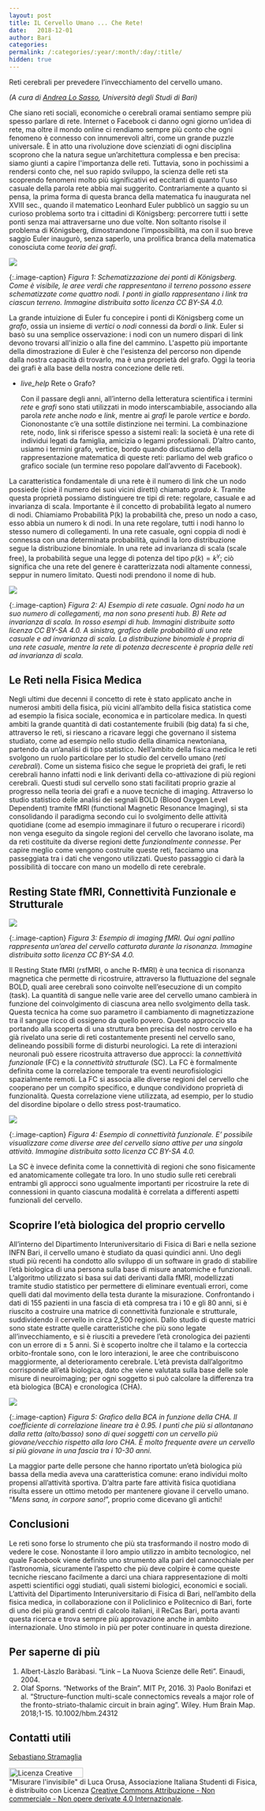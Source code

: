 ```yaml
---
layout: post
title: IL Cervello Umano ... Che Rete!
date:   2018-12-01
author: Bari
categories:
permalink: /:categories/:year/:month/:day/:title/
hidden: true
---
```


Reti cerebrali per prevedere l’invecchiamento del cervello umano. 


_(A cura di [Andrea Lo Sasso](mailto:andrealosasso97@gmail.com), Università degli Studi di Bari)_


Che siano reti sociali, economiche o cerebrali oramai sentiamo sempre più spesso parlare di rete. Internet o Facebook ci danno ogni giorno un’idea di rete, ma oltre il mondo online ci rendiamo sempre più conto che ogni fenomeno è connesso con innumerevoli altri, come un grande puzzle universale. È in atto una rivoluzione dove scienziati di ogni disciplina scoprono che la natura segue un’architettura complessa   e ben precisa: siamo giunti a capire l'importanza delle reti. Tuttavia, sono in pochissimi a rendersi conto che, nel suo rapido sviluppo, la scienza delle reti sta scoprendo fenomeni molto più significativi ed eccitanti di quanto l'uso casuale della parola rete abbia mai suggerito.
Contrariamente a quanto si pensa, la prima forma di questa branca della matematica fu inaugurata nel XVIII sec., quando il matematico Leonhard Euler pubblicò un saggio su un curioso problema sorto tra i cittadini di Königsberg: percorrere tutti i sette ponti senza mai attraversarne uno due volte. Non soltanto risolse il problema di Königsberg, dimostrandone l’impossibilità, ma con il suo breve saggio Euler inaugurò, senza saperlo, una prolifica branca della matematica conosciuta come _teoria dei grafi_.

<div class="row">
    <div class="col s12 m6 offset-m3">
         <img src="/sistemidiriferimento/img/18_12_01_RC/fig1.png"/>
    </div>
</div>

{:.image-caption}
*Figura 1: Schematizzazione dei ponti di Königsberg. Come è visibile, le aree verdi che rappresentano il terreno possono essere schematizzate come quattro nodi. I ponti in giallo rappresentano i link tra ciascun terreno. Immagine distribuita sotto licenza CC BY-SA 4.0.*

La grande intuizione di Euler fu concepire i ponti di Königsberg come un _grafo_, ossia un insieme di _vertici_ o _nodi_ connessi da _bordi_ o _link_. Euler si basò su una semplice osservazione: i nodi con un numero dispari di link devono trovarsi all'inizio o alla fine del cammino. L'aspetto più importante della dimostrazione di Euler è che l'esistenza del percorso non dipende dalla nostra capacità di trovarlo, ma è una proprietà del grafo. Oggi la teoria dei grafi è alla base della nostra concezione delle reti.

<ul class="collapsible" data-collapsible="accordion">
    <li>
      <div class="collapsible-header"><i class="material-icons">live_help</i> Rete o Grafo? </div>
      <div class="collapsible-body">
          <p>
           Con il passare degli anni, all’interno della letteratura scientifica i termini <i>rete</i> e <i>grafi</i> sono stati utilizzati in modo interscambiabile, associando alla parola <i>rete</i> anche <i>nodo</i> e <i>link</i>, mentre ai <i>grafi</i> le parole <i>vertice</i> e <i>bordo</i>. Ciononostante c’è una sottile distinzione nei termini. La combinazione rete, nodo, link si riferisce spesso a sistemi reali: la società è una rete di individui legati da famiglia, amicizia o legami professionali. D’altro canto, usiamo i termini grafo, vertice, bordo quando discutiamo della rappresentazione matematica di queste reti: parliamo del web grafico o grafico sociale (un termine reso popolare dall’avvento di Facebook).
          </p>
      </div>
    </li>
</ul>

La caratteristica fondamentale di una rete è il numero di link che un nodo possiede (cioè il numero dei suoi vicini diretti) chiamato _grado k_. Tramite questa proprietà possiamo distinguere tre tipi di rete: regolare, casuale e ad invarianza di scala. Importante è il concetto di probabilità legato al numero di nodi. Chiamiamo Probabilità P(k) la probabilità che, preso un nodo a caso, esso abbia un numero k di nodi. In una rete regolare, tutti i nodi hanno lo stesso numero di collegamenti. In una rete casuale, ogni coppia di nodi è connessa con una determinata probabilità, quindi la loro distribuzione segue la distribuzione binomiale. In una rete ad invarianza di scala (scale free), la probabilità segue una legge di potenza del tipo $p(k)=k^{\gamma}$; ciò significa che una rete del genere è caratterizzata nodi altamente connessi, seppur in numero limitato. Questi nodi prendono il nome di hub.

<div class="row">
    <div class="col s12 m6 offset-m3">
         <img src="/sistemidiriferimento/img/18_12_01_RC/fig2.png"/>
    </div>
</div>

{:.image-caption}
*Figura 2: A) Esempio di rete casuale. Ogni nodo ha un suo numero di collegamenti, ma non sono presenti hub. B) Rete ad invarianza di scala. In rosso esempi di hub. Immagini distribuite sotto licenza CC BY-SA 4.0. A sinistra, grafico delle probabilità di una rete casuale e ad invarianza di scala. La distribuzione binomiale è propria di una rete casuale, mentre la rete di potenza decrescente è propria delle reti ad invarianza di scala.*

## Le Reti nella Fisica Medica

Negli ultimi due decenni il concetto di rete è stato applicato anche in numerosi ambiti della fisica, più vicini all’ambito della fisica statistica come ad esempio la fisica sociale, economica e in particolare medica. In questi ambiti la grande quantità di dati costantemente fruibili (big data) fa si che, attraverso le reti, si riescano a ricavare leggi che governano il sistema studiato, come ad esempio nello studio della dinamica newtoniana, partendo da un’analisi di tipo statistico. Nell’ambito della fisica medica le reti svolgono un ruolo particolare per lo studio del cervello umano (_reti cerebrali_). Come un sistema fisico che segue le proprietà dei grafi, le reti cerebrali hanno infatti nodi e link derivanti della co-attivazione di più regioni cerebrali. Questi studi sul cervello sono stati facilitati proprio grazie al progresso nella teoria dei grafi e a nuove tecniche di imaging. Attraverso lo studio statistico delle analisi dei segnali BOLD (Blood Oxygen Level Dependent) tramite fMRI (functional Magnetic Resonance Imaging), si sta consolidando il paradigma secondo cui lo svolgimento delle attività quotidiane (come ad esempio immaginare il futuro o recuperare i ricordi) non venga eseguito da singole regioni del cervello che lavorano isolate, ma da reti costituite da diverse regioni dette _funzionalmente connesse_. 
Per capire meglio come vengono costruite queste reti, facciamo una passeggiata tra i dati che vengono utilizzati. Questo passaggio ci darà la possibilità di toccare con mano un modello di rete cerebrale.

## Resting State fMRI, Connettività Funzionale e Strutturale

<div class="row">
    <div class="col s12 m6 offset-m3">
         <img src="/sistemidiriferimento/img/18_12_01_RC/fig3.png"/>
    </div>
</div>

{:.image-caption}
*Figura 3: Esempio di imaging fMRI. Qui ogni pallino rappresenta un’area del cervello catturata durante la risonanza. Immagine distribuita sotto licenza CC BY-SA 4.0.*

Il Resting State fMRI (rsfMRI, o anche R-fMRI) è una tecnica di risonanza magnetica che permette di ricostruire, attraverso la fluttuazione del segnale BOLD, quali aree cerebrali sono coinvolte nell’esecuzione di un compito (task). La quantità di sangue nelle varie aree del cervello umano cambierà in funzione del coinvolgimento di ciascuna area nello svolgimento della task. Questa tecnica ha come suo parametro il cambiamento di magnetizzazione tra il sangue ricco di ossigeno da quello povero.
Questo approccio sta portando alla scoperta di una struttura ben precisa del nostro cervello e ha già rivelato una serie di reti costantemente presenti nel cervello sano, delineando possibili forme di disturbi neurologici.
La rete di interazioni neuronali può essere ricostruita attraverso due approcci: la _connettività funzionale_ (FC) e la _connettività strutturale_ (SC). La FC è formalmente definita come la correlazione temporale tra eventi neurofisiologici spazialmente remoti. La FC si associa alle diverse regioni del cervello che cooperano per un compito specifico, e dunque condividono proprietà di funzionalità. Questa correlazione viene utilizzata, ad esempio, per lo studio del disordine bipolare o dello stress post-traumatico.

<div class="row">
    <div class="col s12 m6 offset-m3">
         <img src="/sistemidiriferimento/img/18_12_01_RC/fig4.png"/>
    </div>
</div>

{:.image-caption}
*Figura 4: Esempio di connettività funzionale. E’ possibile visualizzare come diverse aree del cervello siano attive per una singola attività. Immagine distribuita sotto licenza CC BY-SA 4.0.*

La SC è invece definita come la connettività di regioni che sono fisicamente ed anatomicamente collegate tra loro. In uno studio sulle reti cerebrali entrambi gli approcci sono ugualmente importanti per ricostruire la rete di connessioni in quanto ciascuna modalità è correlata a differenti aspetti funzionali del cervello.

## Scoprire l’età biologica del proprio cervello

All’interno del Dipartimento Interuniversitario di Fisica di Bari e nella sezione INFN Bari, il cervello umano è studiato da quasi quindici anni. Uno degli studi più recenti ha condotto allo sviluppo di un software in grado di stabilire l’età biologica di una persona sulla base di misure anatomiche e funzionali. L’algoritmo utilizzato si basa sui dati derivanti dalla fMRI, modellizzati tramite studio statistico per permettere di eliminare eventuali errori, come quelli dati dal movimento della testa durante la misurazione. Confrontando i dati di 155 pazienti in una fascia di età compresa tra i 10 e gli 80 anni, si è riuscito a costruire una matrice di connettività funzionale e strutturale, suddividendo il cervello in circa 2,500 regioni. Dallo studio di queste matrici sono state estratte quelle caratteristiche che più sono legate all’invecchiamento, e si è riusciti a prevedere l’età cronologica dei pazienti con un errore di ± 5 anni. Si è scoperto inoltre che il talamo e la corteccia orbito-frontale sono, con le loro interazioni, le aree che contribuiscono maggiormente, al deterioramento cerebrale. L’età prevista dall’algoritmo corrisponde all’età biologica, dato che viene valutata sulla base delle sole misure di neuroimaging; per ogni soggetto si può calcolare la differenza tra età biologica (BCA) e cronologica (CHA).

<div class="row">
    <div class="col s12 m6 offset-m3">
         <img src="/sistemidiriferimento/img/18_12_01_RC/fig5.png"/>
    </div>
</div>

{:.image-caption}
*Figura 5: Grafico della BCA in funzione della CHA. Il coefficiente di correlazione lineare tra è 0.95. I punti che più si allontanano dalla retta (alto/basso) sono di quei soggetti con un cervello più giovane/vecchio rispetto alla loro CHA. È molto frequente avere un cervello si più giovane in una fascia tra i 10-30 anni.*

La maggior parte delle persone che hanno riportato un’età biologica più bassa della media aveva una caratteristica comune: erano individui molto propensi all’attività sportiva. D’altra parte fare attività fisica quotidiana risulta essere un ottimo metodo per mantenere giovane il cervello umano. “_Mens sana, in corpore sano!_”, proprio come dicevano gli antichi!

## Conclusioni  

Le reti sono forse lo strumento che più sta trasformando il nostro modo di vedere le cose.  Nonostante il loro ampio utilizzo in ambito tecnologico, nel quale Facebook viene definito uno strumento alla pari del cannocchiale per l’astronomia, sicuramente l’aspetto che più deve colpire è come queste tecniche riescano facilmente a darci una chiara rappresentazione di molti aspetti scientifici oggi studiati, quali sistemi biologici, economici e sociali. L’attività del Dipartimento Interuniversitario di Fisica di Bari, nell’ambito della fisica medica, in collaborazione con il Policlinico e Politecnico di Bari, forte di uno dei più grandi centri di calcolo italiani, il ReCas Bari, porta avanti questa ricerca e trova sempre più approvazione anche in ambito internazionale. Uno stimolo in più per poter continuare in questa direzione.

## Per saperne di più
1) Albert-Làszlo Baràbasi. “Link – La Nuova Scienze delle Reti”. Einaudi, 2004. 
2) Olaf Sporns. “Networks of the Brain”. MIT Pr, 2016. 3) Paolo Bonifazi et al. “Structure–function multi-scale connectomics reveals a major role of the fronto-striato-thalamic circuit in brain aging”. Wiley. Hum Brain Map. 2018;1-15. 10.1002/hbm.24312

## Contatti utili

[Sebastiano Stramaglia](mailto:sebastiano.stramaglia@uniba.it)

<a rel="license" href="http://creativecommons.org/licenses/by-nc-nd/4.0/"><img alt="Licenza Creative Commons" style="border-width:0; WIDTH:150px; HEIGHT:20px" src="https://i.creativecommons.org/l/by-nc-nd/4.0/80x15.png" align="middle" /></a><br /><span xmlns:dct="http://purl.org/dc/terms/" property="dct:title">"Misurare l'invisibile"</span> di<span xmlns:cc="http://creativecommons.org/ns#" property="cc:attributionName"> Luca Orusa, Associazione Italiana Studenti di Fisica,</span> è distribuito con Licenza <a rel="license" href="http://creativecommons.org/licenses/by-nc-nd/4.0/">Creative Commons Attribuzione - Non commerciale - Non opere derivate 4.0 Internazionale</a>.
